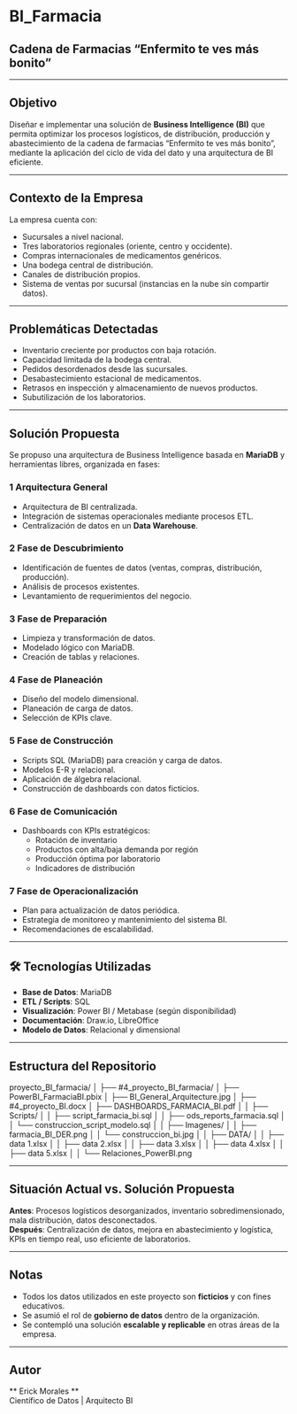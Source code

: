 # BI_Farmacia
## Cadena de Farmacias “Enfermito te ves más bonito”

---

## Objetivo

Diseñar e implementar una solución de **Business Intelligence (BI)** que permita optimizar los procesos logísticos, de distribución, producción y abastecimiento de la cadena de farmacias “Enfermito te ves más bonito”, mediante la aplicación del ciclo de vida del dato y una arquitectura de BI eficiente.

---

##  Contexto de la Empresa

La empresa cuenta con:
- Sucursales a nivel nacional.
- Tres laboratorios regionales (oriente, centro y occidente).
- Compras internacionales de medicamentos genéricos.
- Una bodega central de distribución.
- Canales de distribución propios.
- Sistema de ventas por sucursal (instancias en la nube sin compartir datos).

---

##  Problemáticas Detectadas

- Inventario creciente por productos con baja rotación.
- Capacidad limitada de la bodega central.
- Pedidos desordenados desde las sucursales.
- Desabastecimiento estacional de medicamentos.
- Retrasos en inspección y almacenamiento de nuevos productos.
- Subutilización de los laboratorios.

---

##  Solución Propuesta

Se propuso una arquitectura de Business Intelligence basada en **MariaDB** y herramientas libres, organizada en fases:

### 1 Arquitectura General
- Arquitectura de BI centralizada.
- Integración de sistemas operacionales mediante procesos ETL.
- Centralización de datos en un **Data Warehouse**.

### 2 Fase de Descubrimiento
- Identificación de fuentes de datos (ventas, compras, distribución, producción).
- Análisis de procesos existentes.
- Levantamiento de requerimientos del negocio.

### 3 Fase de Preparación
- Limpieza y transformación de datos.
- Modelado lógico con MariaDB.
- Creación de tablas y relaciones.

### 4 Fase de Planeación
- Diseño del modelo dimensional.
- Planeación de carga de datos.
- Selección de KPIs clave.

### 5 Fase de Construcción
- Scripts SQL (MariaDB) para creación y carga de datos.
- Modelos E-R y relacional.
- Aplicación de álgebra relacional.
- Construcción de dashboards con datos ficticios.

### 6 Fase de Comunicación
- Dashboards con KPIs estratégicos:
  - Rotación de inventario
  - Productos con alta/baja demanda por región
  - Producción óptima por laboratorio
  - Indicadores de distribución

### 7 Fase de Operacionalización
- Plan para actualización de datos periódica.
- Estrategia de monitoreo y mantenimiento del sistema BI.
- Recomendaciones de escalabilidad.

---

## 🛠️ Tecnologías Utilizadas

- **Base de Datos**: MariaDB
- **ETL / Scripts**: SQL
- **Visualización**: Power BI / Metabase (según disponibilidad)
- **Documentación**: Draw.io, LibreOffice
- **Modelo de Datos**: Relacional y dimensional

---

## Estructura del Repositorio
proyecto_BI_farmacia/
│
├── #4_proyecto_BI_farmacia/
│   ├── PowerBI_FarmaciaBI.pbix
│   ├── BI_General_Arquitecture.jpg
│   ├── #4_proyecto_BI.docx
│   ├── DASHBOARDS_FARMACIA_BI.pdf
│
│   ├── Scripts/
│   │   ├── script_farmacia_bi.sql
│   │   ├── ods_reports_farmacia.sql
│   │   └── construccion_script_modelo.sql
│
│   ├── Imagenes/
│   │   ├── farmacia_BI_DER.png
│   │   └── construccion_bi.jpg
│
│   ├── DATA/
│   │   ├── data 1.xlsx
│   │   ├── data 2.xlsx
│   │   ├── data 3.xlsx
│   │   ├── data 4.xlsx
│   │   ├── data 5.xlsx
│   │   └── Relaciones_PowerBI.png

---

## Situación Actual vs. Solución Propuesta

**Antes**: Procesos logísticos desorganizados, inventario sobredimensionado, mala distribución, datos desconectados.  
**Después**: Centralización de datos, mejora en abastecimiento y logística, KPIs en tiempo real, uso eficiente de laboratorios.

---

## Notas

- Todos los datos utilizados en este proyecto son **ficticios** y con fines educativos.
- Se asumió el rol de **gobierno de datos** dentro de la organización.
- Se contempló una solución **escalable y replicable** en otras áreas de la empresa.

---

## Autor

** Erick Morales **  
Científico de Datos | Arquitecto BI  

